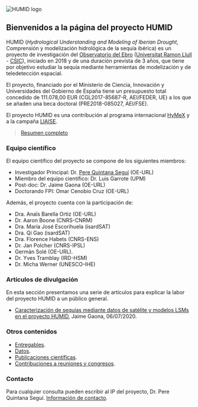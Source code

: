 ![HUMID logo](http://www.obsebre.es/images/logos/humid_logo_5-4.png)

## Bienvenidos a la página del proyecto HUMID

HUMID (*Hydrological Understanding and Modeling of Iberian Drought*, Comprensión y modelización hidrológica de la sequía ibérica) es un proyecto de investigación del [Observatorio del Ebro](http://www.obsebre.es]) ([Universitat Ramon Llull]([http://www.url.edu) - [CSIC]([http://www.url.edu)), iniciado en 2018 y de una duración prevista de 3 años, que tiene por objetivo estudiar la sequía mediante herramientas de modelización y de teledetección espacial. 

El proyecto, financiado por el Ministerio de Ciencia, Innovación y Universidades del Gobierno de España tiene un presupuesto total concedido de 111.078,00 EUR (CGL2017-85687-R, AEI/FEDER, UE) a los que se añaden una beca doctoral (PRE2018-085027, AEI/FSE). 

El proyecto HUMID es una contribución al programa internacional [HyMeX]([http://www.url.edu) y a la campaña [LIAISE](https://www.hymex.org/?page=liaise).

> [Resumen completo](./resumen.html)

### Equipo científico

El equipo científico del proyecto se compone de los siguientes miembros:
- Investigador Principal: Dr. [Pere Quintana Seguí](http://pere.quintanasegui.com) (OE-URL)
- Miembro del equipo científico: Dr. Luis Garrote (UPM)
- Post-doc: Dr. Jaime Gaona (OE-URL)
- Doctorando FPI: Omar Cenobio Cruz (OE-URL)

Además, el proyecto cuenta con la participación de:
- Dra. Anaïs Barella Ortiz (OE-URL)
- Dr. Aaron Boone (CNRS-CNRM)
- Dra. María José Escorihuela (isardSAT)
- Dra. Qi Gao (isardSAT)
- Dra. Florence Habets (CNRS-ENS)
- Dr. Jan Polcher (CNRS-IPSL)
- Germán Solé (OE-URL).
- Dr. Yves Tramblay (IRD-HSM)
- Dr. Micha Werner (UNESCO-IHE)

### Artículos de divulgación

En esta sección presentamos una serie de artículos para explicar la labor del proyecto HUMID a un público general.

* [Caracterización de sequías mediante datos de satélite y modelos LSMs en el proyecto HUMID](./blog\01-satelite-lsm.html), Jaime Gaona, 06/07/2020.

### Otros contenidos

- [Entregables](./entregables.html).
- [Datos](./datos.html).
- [Publicaciones científicas](./publicaciones.html).
- [Contribuciones a reuniones y congresos](contribuciones.html).

### Contacto

Para cualquier consulta pueden escribir al IP del proyecto, Dr. Pere Quintana Seguí. [Información de contacto](http://pere.quintanasegui.com/contact.html]). 
